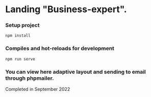 # Landing "Business-expert".

### Setup project
```
npm install
```

### Compiles and hot-reloads for development
```
npm run serve
```
### You can view here adaptive layout and sending to email through phpmailer.
Completed in September 2022
